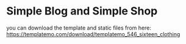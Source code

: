 # Simple Blog and Simple Shop
you can download the template and static files from here:
https://templatemo.com/download/templatemo_546_sixteen_clothing
